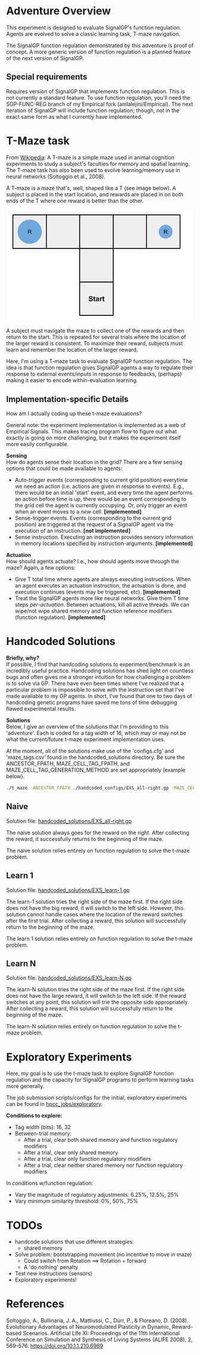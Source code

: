 # Adventure Overview

This experiment is designed to evaluate SignalGP's function regulation. Agents are evolved to solve a classic learning task, T-maze navigation. 

The SignalGP function regulation demonstrated by this adventure is proof of concept. A more generic version of function regulation is a planned feature of the next version of SignalGP. 

## Special requirements
Requires version of SignalGP that implements function regulation. This is not currently a standard feature. To use function regulation, you'll need the SGP-FUNC-REG branch of my Empirical fork (amlalejini/Empirical). The next iteration of SignalGP will include function regulation; though, not in the exact same form as what I currently have implemented. 

# T-Maze task
From [Wikipedia](https://en.wikipedia.org/wiki/T-maze): A T-maze is a simple maze used in animal cognition experiments to study a subject's faculties for memory and spatial learning. 
The T-maze task has also been used to evolve learning/memory use in neural networks (Soltoggio et al., 2008). 

A T-maze is a maze that's, well, shaped like a T (see image below). A subject is placed in the start location, and rewards are placed in on both ends of the T where one reward is better than the other. 

![t-maze](../../misc/imgs/t-maze.png)

A subject must navigate the maze to collect one of the rewards and then return to the start. This is repeated for several trials where the location of the larger reward is consistent. To maximize their reward, subjects must learn and remember the location of the larger reward.

Here, I'm using a T-maze task to evaluate SignalGP function regulation. The idea is that function regulation gives SignalGP agents a way to regulate their response to external events/inputs in response to feedbacks, (perhaps) making it easier to encode within-evaluation learning. 

## Implementation-specific Details
How am I actually coding up these t-maze evaluations? 

General note: the experiment implementation is implemented as a web of Empirical Signals. This makes tracing program flow to figure out what exactly is going on more challenging, but it makes the experiment itself more easily configurable. 

**Sensing** <br>
How do agents sense their location in the grid? There are a few sensing options that could be made available to agents:
- Auto-trigger events (corresponding to current grid position) everytime we need an action (i.e. actions are given in response to events). E.g., there would be an initial 'start' event, and every time the agent performs an action before time is up, there would be an event corresponding to the grid cell the agent is currently occupying. Or, only trigger an event when an event moves to a *new* cell. **[implemented]**
- Sense-trigger events. Events (corresponding to the current grid position) are triggered at the request of a SignalGP agent via the execution of an instruction. **[not implemented]**
- Sense instruction. Executing an instruction provides sensory information in memory locations specified by instruction-arguments. **[implemented]**

**Actuation** <br>
How should agents actuate? I.e., how should agents move through the maze? Again, a few options:
- Give T total time where agents are always executing instructions. When an agent executes an actuation instruction, the actuation is done, and execution continues (events may be triggered, etc). **[implemented]**
- Treat the SignalGP agents more like neural networks. Give them T time steps *per-actuation*. Between actuations, kill all active threads. We can wipe/not wipe shared memory and function reference modifiers (function regulation). **[implemented]**

# Handcoded Solutions
**Briefly, why?** <br>
If possible, I find that handcoding solutions to experiment/benchmark is an incredibly useful practice. Handcoding solutions has shed light on countless bugs and often gives me a stronger intuition for how challenging a problem is to solve via GP. There have even been times where I've realized that a particular problem is impossible to solve with the instruction set that I've made available to my GP agents. In short, I've found that one to two days of handcoding genetic programs have saved me _tons_ of time debugging flawed experimental results. 

**Solutions** <br>
Below, I give an overview of the solutions that I'm providing to this 'adventure'. Each is coded for a tag width of 16, which may or may not be what the current/future t-maze experiment implementation uses. 

At the moment, all of the solutions make use of the 'configs.cfg' and 'maze_tags.csv' found in the handcoded_solutions directory. Be sure the ANCESTOR_FPATH, MAZE_CELL_TAG_FPATH, and MAZE_CELL_TAG_GENERATION_METHOD are set appropriately (example below).

```bash
./t_maze -ANCESTOR_FPATH ./handcoded_configs/EXS_all-right.gp -MAZE_CELL_TAG_FPATH ./handcoded_configs/maze_tags.csv -MAZE_CELL_TAG_GENERATION_METHOD 1 -MAZE_TRIAL_CNT 10
```

## Naive
Solution file: [handcoded_solutions/EXS_all-right.gp](handcoded_solutions/EXS_all-right.gp)

The naive solution always goes for the reward on the right. After collecting the reward, it successfully returns to the beginning of the maze. 

The naive solution relies entirely on function regulation to solve the t-maze problem. 

## Learn 1
Solution file: [handcoded_solutions/EXS_learn-1.gp](handcoded_solutions/EXS_learn-1.gp)

The learn-1 solution tries the right side of the maze first. If the right side does not have the big reward, it will switch to the left side. However, this solution cannot handle cases where the location of the reward switches after the first trial. After collecting a reward, this solution will successfully return to the beginning of the maze. 

The learn 1 solution relies entirely on function regulation to solve the t-maze problem. 

## Learn N
Solution file: [handcoded_solutions/EXS_learn-N.gp](handcoded_solutions/EXS_learn-N.gp)

The learn-N solution tries the right side of the maze first. If the right side does not have the large reward, it will switch to the left side. If the reward switches at any point, this solution will trie the opposite side appropriately. After collecting a reward, this solution will successfully return to the beginning of the maze. 

The learn-N solution relies entirely on function regulation to solve the t-maze problem. 

# Exploratory Experiments
Here, my goal is to use the t-maze task to explore SignalGP function regulation and the capacity for SignalGP programs to perform learning tasks more generally. 

The job submission scripts/configs for the initial, exploratory experiments can be found in [hpcc_jobs/exploratory](hpcc_jobs/exploratory). 

**Conditions to explore:**
- Tag width (bits): 16, 32
- Between-trial memory:
  - After a trial, clear both shared memory and function regulatory modifiers
  - After a trial, clear only shared memory
  - After a trial, clear only function regulatory modifiers
  - After a trial, clear neither shared memory nor function regulatory modifiers

In conditions w/function regulation:
- Vary the magnitude of regulatory adjustments: 6.25%, 12.5%, 25%
- Vary minimum similarity threshold: 0%, 50%, 75%


# TODOs
- handcode solutions that use different strategies:
  - shared memory
- Solve problem: bootstrapping movement (no incentive to move in maze)
  - Could switch from Rotation ==> Rotation + forward
  - A 'do nothing' penalty
- Test new instructions (sensors)
- Exploratory experiments! 


# References
Soltoggio, A., Bullinaria, J. A., Mattiussi, C., Dürr, P., & Floreano, D. (2008). Evolutionary Advantages of Neuromodulated Plasticity in Dynamic, Reward-based Scenarios. Artificial Life XI: Proceedings of the 11th International Conference on Simulation and Synthesis of Living Systems (ALIFE 2008), 2, 569–576. https://doi.org/10.1.1.210.6989